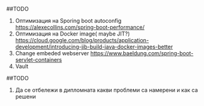 ##TODO 
1) Оптимизация на Sporing boot autoconfig
    https://alexecollins.com/spring-boot-performance/
2) Оптимизация на Docker image( maybe JIT?)
    https://cloud.google.com/blog/products/application-development/introducing-jib-build-java-docker-images-better
3) Change embeded webserver
    https://www.baeldung.com/spring-boot-servlet-containers
4) Vault
    
##TODO        
1) Дa се отбележи в дипломната какви проблеми са намерени и как са решени

    
    
    